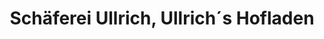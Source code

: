 ---
title: "Schäferei Ullrich, Ullrich´s Hofladen"
url: /aschaffenburg/schaeferei-ullrich-ullrich-s-hofladen/
shop: Allgemein
---